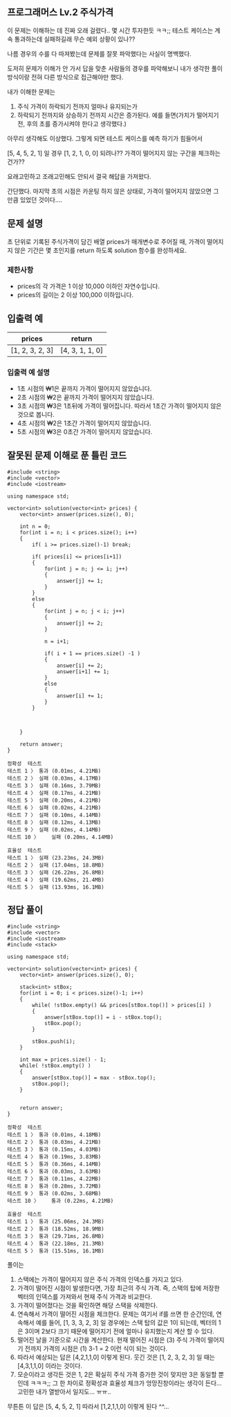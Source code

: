 ## 프로그래머스 Lv.2 주식가격

이 문제는 이해하는 데 진짜 오래 걸렸다.. 몇 시간 투자한듯 ㅋㅋ;; 테스트 케이스는 계속 통과하는데 실패하길래 무슨 예외 상황이 있나?? 

나름 경우의 수를 다 따져봤는데 문제를 잘못 파악했다는 사실이 명백했다.

도저히 문제가 이해가 안 가서 답을 맞춘 사람들의 경우를 파악해보니 내가 생각한 풀이 방식이랑 전혀 다른 방식으로 접근해야만 했다.

내가 이해한 문제는

1. 주식 가격이 하락되기 전까지 얼마나 유지되는가
2. 하락되기 전까지와 상승하기 전까지 시간은 증가된다. 예를 들면(가치가 떨어지기 전, 후의 초를 증가시켜야 한다고 생각했다.)

아무리 생각해도 이상했다. 그렇게 되면 테스트 케이스를 예측 하기가 힘들어서

[5, 4, 5, 2, 1] 일 경우 [1, 2, 1, 0, 0] 되려나?? 가격이 떨어지지 않는 구간을 체크하는 건가?? 

요래고민하고 조래고민해도 안되서 결국 해답을 가져왔다.

간단했다. 마지막 초의 시점은 카운팅 하지 않은 상태로, 가격이 떨어지지 않았으면 그 만큼 있었던 것이다....

## 문제 설명 
초 단위로 기록된 주식가격이 담긴 배열 prices가 매개변수로 주어질 때, 가격이 떨어지지 않은 기간은 몇 초인지를 return 하도록 solution 함수를 완성하세요.

### 제한사항
- prices의 각 가격은 1 이상 10,000 이하인 자연수입니다.
- prices의 길이는 2 이상 100,000 이하입니다.

## 입출력 예
|prices |	return |
| --- | --- |
| [1, 2, 3, 2, 3]	 | [4, 3, 1, 1, 0] |

### 입출력 예 설명
- 1초 시점의 ₩1은 끝까지 가격이 떨어지지 않았습니다.
- 2초 시점의 ₩2은 끝까지 가격이 떨어지지 않았습니다.
- 3초 시점의 ₩3은 1초뒤에 가격이 떨어집니다. 따라서 1초간 가격이 떨어지지 않은 것으로 봅니다.
- 4초 시점의 ₩2은 1초간 가격이 떨어지지 않았습니다.
- 5초 시점의 ₩3은 0초간 가격이 떨어지지 않았습니다.

## 잘못된 문제 이해로 푼 틀린 코드 
```
#include <string>
#include <vector>
#include <iostream>

using namespace std;

vector<int> solution(vector<int> prices) {
    vector<int> answer(prices.size(), 0);
    
    int n = 0;
    for(int i = n; i < prices.size(); i++)
    {
        if( i >= prices.size()-1) break;
        
        if( prices[i] <= prices[i+1])
        {
            for(int j = n; j <= i; j++)
            {
                answer[j] += 1;
            }
        }
        else
        {
            for(int j = n; j < i; j++)
            {
                answer[j] += 2;
            }

            n = i+1;
            
            if( i + 1 == prices.size() -1 )
            {
                answer[i] += 2;
                answer[i+1] += 1;
            }
            else
            {
                answer[i] += 1;
            }
        }
        
        
        
    }
    
    return answer;
}
```
```
정확성  테스트
테스트 1 〉	통과 (0.01ms, 4.21MB)
테스트 2 〉	실패 (0.03ms, 4.17MB)
테스트 3 〉	실패 (0.16ms, 3.79MB)
테스트 4 〉	실패 (0.17ms, 4.21MB)
테스트 5 〉	실패 (0.20ms, 4.21MB)
테스트 6 〉	실패 (0.02ms, 4.21MB)
테스트 7 〉	실패 (0.10ms, 4.14MB)
테스트 8 〉	실패 (0.12ms, 4.13MB)
테스트 9 〉	실패 (0.02ms, 4.14MB)
테스트 10 〉	실패 (0.20ms, 4.14MB)
```
```
효율성  테스트
테스트 1 〉	실패 (23.23ms, 24.3MB)
테스트 2 〉	실패 (17.04ms, 18.8MB)
테스트 3 〉	실패 (26.22ms, 26.8MB)
테스트 4 〉	실패 (19.62ms, 21.4MB)
테스트 5 〉	실패 (13.93ms, 16.1MB)
```

## 정답 풀이
```
#include <string>
#include <vector>
#include <iostream>
#include <stack>

using namespace std;

vector<int> solution(vector<int> prices) {
    vector<int> answer(prices.size(), 0);
   
    stack<int> stBox;
    for(int i = 0; i < prices.size()-1; i++)
    {
        while( !stBox.empty() && prices[stBox.top()] > prices[i] )
        {
            answer[stBox.top()] = i - stBox.top();
            stBox.pop();
        }
        
        stBox.push(i);
    }
    
    int max = prices.size() - 1;
    while( !stBox.empty() )
    {
        answer[stBox.top()] = max - stBox.top();
        stBox.pop();
    }
    
        
    return answer;
}
```
```
정확성  테스트
테스트 1 〉	통과 (0.01ms, 4.18MB)
테스트 2 〉	통과 (0.03ms, 4.21MB)
테스트 3 〉	통과 (0.15ms, 4.03MB)
테스트 4 〉	통과 (0.19ms, 3.83MB)
테스트 5 〉	통과 (0.36ms, 4.14MB)
테스트 6 〉	통과 (0.03ms, 3.63MB)
테스트 7 〉	통과 (0.11ms, 4.22MB)
테스트 8 〉	통과 (0.28ms, 3.72MB)
테스트 9 〉	통과 (0.02ms, 3.68MB)
테스트 10 〉	통과 (0.22ms, 4.21MB)
```
```
효율성  테스트
테스트 1 〉	통과 (25.06ms, 24.3MB)
테스트 2 〉	통과 (18.52ms, 18.9MB)
테스트 3 〉	통과 (29.71ms, 26.8MB)
테스트 4 〉	통과 (22.18ms, 21.3MB)
테스트 5 〉	통과 (15.51ms, 16.1MB)
```
풀이는

1. 스택에는 가격이 떨어지지 않은 주식 가격의 인덱스를 가지고 있다. 
2. 가격이 떨어진 시점이 발생한다면, 가장 최근의 주식 가격. 즉, 스택의 탑에 저장한 벡터의 인덱스를 가져와서 현재 주식 가격과 비교한다.
3. 가격이 떨어졌다는 것을 확인하면 해당 스택을 삭제한다.
4. 연속해서 가격이 떨어진 시점을 체크한다. 문제는 여기서 if를 쓰면 한 순간인데, 연속해서 예를 들어, [1, 3, 3, 2, 3] 일 경우에는 스택 탑의 값은 1이 되는데, 벡터의 1은 3이며 2보다 크기 때문에 떨어지기 전에 얼마나 유지했는지 계산 할 수 있다.
5. 떨어진 날을 기준으로 시간을 계산한다. 현재 떨어진 시점은 (3) 주식 가격이 떨어지기 전까지 가격의 시점은 (1) 3-1 = 2 이런 식이 되는 것이다.
6. 따라서 예상되는 답은 [4,2,1,1,0] 이렇게 된다. 웃긴 것은 [1, 2, 3, 2, 3]	일 때는 [4,3,1,1,0] 이라는 것이다.
7. 모순이라고 생각든 것은 1, 2은 확실히 주식 가격 증가한 것이 맞지만 3은 동일할 뿐인데 ㅋㅋㅋ;; 그 한 차이로 정확성과 효율성 체크가 엉망진창이라는 생각이 든다... 고민한 내가 열받아서 일지도... ㅠㅠ..

무튼튼 이 답은 	[5, 4, 5, 2, 1] 따라서 [1,2,1,1,0] 이렇게 된다 ^^...
